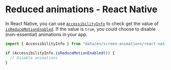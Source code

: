 # Reduced animations - React Native

In React Native, you can use [`AccessibilityInfo`](https://reactnative.dev/docs/accessibilityinfo) to check get the value of [`isReduceMotionEnabled`](https://reactnative.dev/docs/accessibilityinfo#isreducemotionenabled). If the value is `true`, you could choose to disable (non-essential) animations in your app.

```jsx
import { AccessibilityInfo } from "data/en/screen-animations/react-native";

if (AccessibilityInfo.isReduceMotionEnabled()) {
  // Disable animations
}
```
